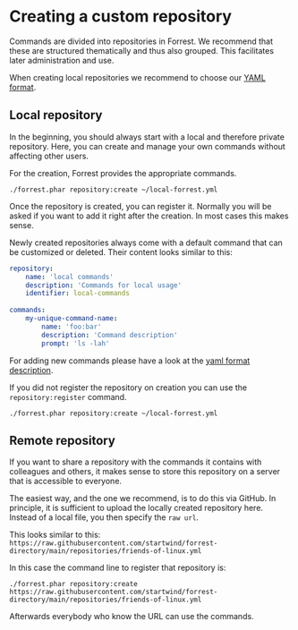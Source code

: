 # Creating a custom repository

Commands are divided into repositories in Forrest. We recommend that these are structured thematically and thus also grouped. This facilitates later administration and use.

When creating local repositories we recommend to choose our [YAML format](formats/yaml-format.md).

## Local repository

In the beginning, you should always start with a local and therefore private repository. Here, you can create and manage your own commands without affecting other users.

For the creation, Forrest provides the appropriate commands.

```shell
./forrest.phar repository:create ~/local-forrest.yml
```

Once the repository is created, you can register it. Normally you will be asked if you want to add it right after the creation. In most cases this makes sense.

Newly created repositories always come with a default command that can be customized or deleted. Their content looks similar to this:

```yaml
repository:
    name: 'local commands'
    description: 'Commands for local usage'
    identifier: local-commands
    
commands:
    my-unique-command-name:
        name: 'foo:bar'
        description: 'Command description'
        prompt: 'ls -lah'
```

For adding new commands please have a look at the [yaml format description](formats/yaml-format.md).

If you did not register the repository on creation you can use the `repository:register` command.

````shell
./forrest.phar repository:create ~/local-forrest.yml
````

## Remote repository

If you want to share a repository with the commands it contains with colleagues and others, it makes sense to store this repository on a server that is accessible to everyone.

The easiest way, and the one we recommend, is to do this via GitHub. In principle, it is sufficient to upload the locally created repository here. Instead of a local file, you then specify the `raw url`.

This looks similar to this:
`https://raw.githubusercontent.com/startwind/forrest-directory/main/repositories/friends-of-linux.yml`

In this case the command line to register that repository is:

```shell
./forrest.phar repository:create https://raw.githubusercontent.com/startwind/forrest-directory/main/repositories/friends-of-linux.yml
```

Afterwards everybody who know the URL can use the commands. 
